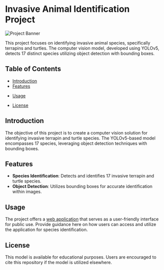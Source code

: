 # Invasive Animal Identification Project

![Project Banner](https://github.com/GorPiliposyan/invasive-animals/blob/main/banner_img.png)

This project focuses on identifying invasive animal species, specifically terrapins and turtles. The computer vision model, developed using YOLOv5, detects 17 distinct species utilizing object detection with bounding boxes.

## Table of Contents

- [Introduction](#introduction)
- [Features](#features)
<!-- - [Installation](#installation)-->
- [Usage](#usage)
<!-- - [Contributing](#contributing)-->
- [License](#license)

## Introduction

The objective of this project is to create a computer vision solution for identifying invasive terrapin and turtle species. The YOLOv5-based model encompasses 17 species, leveraging object detection techniques with bounding boxes.

## Features

- **Species Identification**: Detects and identifies 17 invasive terrapin and turtle species.
- **Object Detection**: Utilizes bounding boxes for accurate identification within images.

<!--
## Installation

Provide instructions here on how to install and set up the project for use.
-->

## Usage

The project offers a [web application](https://terrapin-species-classifier.streamlit.app/) that serves as a user-friendly interface for public use. Provide guidance here on how users can access and utilize the application for species identification.

<!--
## Contributing

Welcome contributions! Guidelines for reporting bugs, suggesting enhancements, or submitting pull requests can be found [here](link_to_contributing_guidelines).
-->

## License

This model is available for educational purposes. Users are encouraged to cite this repository if the model is utilized elsewhere.

